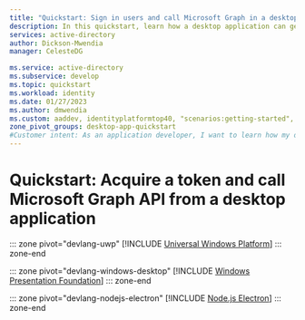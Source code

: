 ```yaml
---
title: "Quickstart: Sign in users and call Microsoft Graph in a desktop app"
description: In this quickstart, learn how a desktop application can get an access token and call an API protected by the Microsoft identity platform.
services: active-directory
author: Dickson-Mwendia
manager: CelesteDG

ms.service: active-directory
ms.subservice: develop
ms.topic: quickstart
ms.workload: identity
ms.date: 01/27/2023
ms.author: dmwendia
ms.custom: aaddev, identityplatformtop40, "scenarios:getting-started", mode-api, devx-track-js
zone_pivot_groups: desktop-app-quickstart
#Customer intent: As an application developer, I want to learn how my desktop application can get an access token and call an API that's protected by the Microsoft identity platform.
---
```


# Quickstart: Acquire a token and call Microsoft Graph API from a desktop application

::: zone pivot="devlang-uwp"
[!INCLUDE [Universal Windows Platform](./includes/desktop-app/quickstart-uwp.md)]
::: zone-end

::: zone pivot="devlang-windows-desktop"
[!INCLUDE [Windows Presentation Foundation](./includes/desktop-app/quickstart-windows-desktop.md)]
::: zone-end

::: zone pivot="devlang-nodejs-electron"
[!INCLUDE [Node.js Electron](./includes/desktop-app/quickstart-nodejs-electron.md)]
::: zone-end

